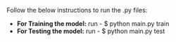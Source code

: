 Follow the below instructions to run the .py files:   

- **For Training the model:** run - $ python main.py train
- **For Testing the model:** run - $ python main.py test  
